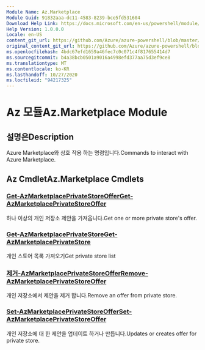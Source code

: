 ```yaml
---
Module Name: Az.Marketplace
Module Guid: 91832aaa-dc11-4583-8239-bce5fd531604
Download Help Link: https://docs.microsoft.com/en-us/powershell/module/az.marketplace
Help Version: 1.0.0.0
Locale: en-US
content_git_url: https://github.com/Azure/azure-powershell/blob/master/src/Marketplace/Marketplace/help/Az.Marketplace.md
original_content_git_url: https://github.com/Azure/azure-powershell/blob/master/src/Marketplace/Marketplace/help/Az.Marketplace.md
ms.openlocfilehash: 4bdc67efd1659a46fec7c0c071c4f817655414d7
ms.sourcegitcommit: b4a38bcb0501a9016a4998efd377aa75d3ef9ce8
ms.translationtype: MT
ms.contentlocale: ko-KR
ms.lasthandoff: 10/27/2020
ms.locfileid: "94217325"
---
```

# <span data-ttu-id="b8e7f-101">Az 모듈</span><span class="sxs-lookup"><span data-stu-id="b8e7f-101">Az.Marketplace Module</span></span>
## <span data-ttu-id="b8e7f-102">설명은</span><span class="sxs-lookup"><span data-stu-id="b8e7f-102">Description</span></span>
<span data-ttu-id="b8e7f-103">Azure Marketplace와 상호 작용 하는 명령입니다.</span><span class="sxs-lookup"><span data-stu-id="b8e7f-103">Commands to interact with Azure Marketplace.</span></span>

## <span data-ttu-id="b8e7f-104">Az Cmdlet</span><span class="sxs-lookup"><span data-stu-id="b8e7f-104">Az.Marketplace Cmdlets</span></span>
### [<span data-ttu-id="b8e7f-105">Get-AzMarketplacePrivateStoreOffer</span><span class="sxs-lookup"><span data-stu-id="b8e7f-105">Get-AzMarketplacePrivateStoreOffer</span></span>](Get-AzMarketplacePrivateStoreOffer.md)
<span data-ttu-id="b8e7f-106">하나 이상의 개인 저장소 제안을 가져옵니다.</span><span class="sxs-lookup"><span data-stu-id="b8e7f-106">Get one or more private store's offer.</span></span>

### [<span data-ttu-id="b8e7f-107">Get-AzMarketplacePrivateStore</span><span class="sxs-lookup"><span data-stu-id="b8e7f-107">Get-AzMarketplacePrivateStore</span></span>](Get-AzMarketplacePrivateStore.md)
<span data-ttu-id="b8e7f-108">개인 스토어 목록 가져오기</span><span class="sxs-lookup"><span data-stu-id="b8e7f-108">Get private store list</span></span>

### [<span data-ttu-id="b8e7f-109">제거-AzMarketplacePrivateStoreOffer</span><span class="sxs-lookup"><span data-stu-id="b8e7f-109">Remove-AzMarketplacePrivateStoreOffer</span></span>](Remove-AzMarketplacePrivateStoreOffer.md)
<span data-ttu-id="b8e7f-110">개인 저장소에서 제안을 제거 합니다.</span><span class="sxs-lookup"><span data-stu-id="b8e7f-110">Remove an offer from private store.</span></span>

### [<span data-ttu-id="b8e7f-111">Set-AzMarketplacePrivateStoreOffer</span><span class="sxs-lookup"><span data-stu-id="b8e7f-111">Set-AzMarketplacePrivateStoreOffer</span></span>](Set-AzMarketplacePrivateStoreOffer.md)
<span data-ttu-id="b8e7f-112">개인 저장소에 대 한 제안을 업데이트 하거나 만듭니다.</span><span class="sxs-lookup"><span data-stu-id="b8e7f-112">Updates or creates offer for private store.</span></span>

